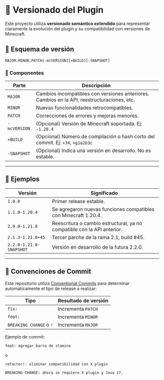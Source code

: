 # 🎯 Versionado del Plugin

Este proyecto utiliza **versionado semántico extendido** para representar claramente la evolución del plugin y su compatibilidad con versiones de Minecraft.

## 🧩 Esquema de versión

    MAJOR.MINOR.PATCH[-mcVERSION][+BUILD][-SNAPSHOT]


### 🧱 Componentes

| Parte           | Descripción |
|------------------|-------------|
| `MAJOR`          | Cambios incompatibles con versiones anteriores. Cambios en la API, reestructuraciones, etc. |
| `MINOR`          | Nuevas funcionalidades retrocompatibles. |
| `PATCH`          | Correcciones de errores y mejoras menores. |
| `-mcVERSION`     | (Opcional) Versión de Minecraft soportada. Ej: `-1.20.4` |
| `+BUILD`         | (Opcional) Número de compilación o hash corto del commit. Ej: `+34`, `+g1a2b3c` |
| `-SNAPSHOT`      | (Opcional) Indica una versión en desarrollo. No es estable. |

---

## 🧪 Ejemplos

| Versión | Significado |
|---------|-------------|
| `1.0.0` | Primer release estable. |
| `1.1.0-1.20.4` | Se agregaron nuevas funciones compatibles con Minecraft 1.20.4. |
| `2.0.0-1.21.0` | Reescritura o cambio estructural, ya no compatible con la API anterior. |
| `2.1.3-1.21.0+45` | Tercer parche de la rama 2.1, build #45. |
| `2.2.0-1.21.0-SNAPSHOT` | Versión en desarrollo de la futura 2.2.0. |

---

## 📝 Convenciones de Commit

Este repositorio utiliza [Conventional Commits](https://www.conventionalcommits.org/) para determinar automáticamente el tipo de release a realizar:

| Tipo     | Resultado de versión |
|----------|----------------------|
| `fix:`   | Incrementa `PATCH` |
| `feat:`  | Incrementa `MINOR` |
| `BREAKING CHANGE` o `!` | Incrementa `MAJOR` |

Ejemplo de commit:

```bash
feat: agregar barra de stamina
```

o

```bash
refactor!: eliminar compatibilidad con X plugin

BREAKING CHANGE: ahora se requiere X plugin y Java 17.
```
